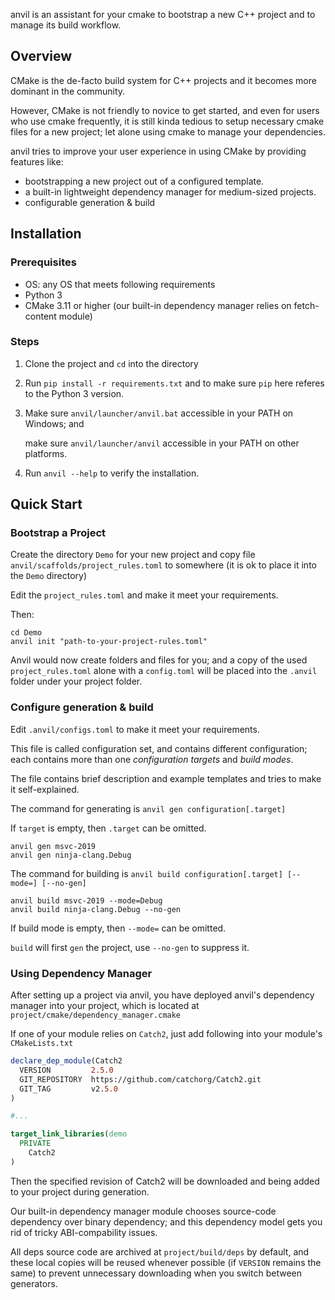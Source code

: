 anvil is an assistant for your cmake to bootstrap a new C++ project and to manage its build workflow.

## Overview

CMake is the de-facto build system for C++ projects and it becomes more dominant in the community.

However, CMake is not friendly to novice to get started, and even for users who use cmake frequently, it is still kinda tedious to setup necessary cmake files for a new project; let alone using cmake to manage your dependencies.

anvil tries to improve your user experience in using CMake by providing features like:

- bootstrapping a new project out of a configured template.
- a built-in lightweight dependency manager for medium-sized projects.
- configurable generation & build

## Installation

### Prerequisites

- OS: any OS that meets following requirements
- Python 3
- CMake 3.11 or higher (our built-in dependency manager relies on fetch-content module)

### Steps

1. Clone the project and `cd` into the directory

2. Run `pip install -r requirements.txt`
  and to make sure `pip` here referes to the Python 3 version.

3. Make sure `anvil/launcher/anvil.bat` accessible in your PATH on Windows; and

   make sure `anvil/launcher/anvil` accessible in your PATH on other platforms.

4. Run `anvil --help` to verify the installation.


## Quick Start

### Bootstrap a Project

Create the directory `Demo` for your new project and copy file `anvil/scaffolds/project_rules.toml` to somewhere (it is ok to place it into the `Demo` directory)

Edit the `project_rules.toml` and make it meet your requirements.

Then:

```shell
cd Demo
anvil init "path-to-your-project-rules.toml"
```

Anvil would now create folders and files for you; and a copy of the used `project_rules.toml` alone with a `config.toml` will be placed into the `.anvil` folder under your project folder.

### Configure generation & build

Edit `.anvil/configs.toml` to make it meet your requirements.

This file is called configuration set, and contains different configuration; each contains more than one _configuration targets_ and _build modes_.

The file contains brief description and example templates and tries to make it self-explained.

The command for generating is `anvil gen configuration[.target]`

If `target` is empty, then `.target` can be omitted.

```shell
anvil gen msvc-2019
anvil gen ninja-clang.Debug
```

The command for building is `anvil build configuration[.target] [--mode=] [--no-gen]`

```shell
anvil build msvc-2019 --mode=Debug
anvil build ninja-clang.Debug --no-gen
```

If build mode is empty, then `--mode=` can be omitted.

`build` will first `gen` the project, use `--no-gen` to suppress it.

### Using Dependency Manager

After setting up a project via anvil, you have deployed anvil's dependency manager into your project, which is located at `project/cmake/dependency_manager.cmake`

If one of your module relies on `Catch2`, just add following into your module's `CMakeLists.txt`

```cmake
declare_dep_module(Catch2
  VERSION         2.5.0
  GIT_REPOSITORY  https://github.com/catchorg/Catch2.git
  GIT_TAG         v2.5.0
)

#...

target_link_libraries(demo
  PRIVATE
    Catch2
)
```

Then the specified revision of Catch2 will be downloaded and being added to your project during generation.

Our built-in dependency manager module chooses source-code dependency over binary dependency; and this dependency model gets you rid of tricky ABI-compability issues.

All deps source code are archived at `project/build/deps` by default, and these local copies will be reused whenever possible (if `VERSION` remains the same) to prevent unnecessary downloading when you switch between generators.